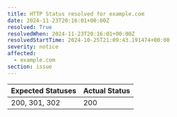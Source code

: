 ```yaml
---
title: HTTP Status resolved for example.com
date: 2024-11-23T20:16:01+00:00Z
resolved: True
resolvedWhen: 2024-11-23T20:16:01+00:00Z
resolvedStartTime: 2024-10-25T21:09:43.191474+00:00
severity: notice
affected:
  - example.com
section: issue
---
```


| Expected Statuses | Actual Status  |
|-------------------|----------------|
| 200, 301, 302 | 200 |

